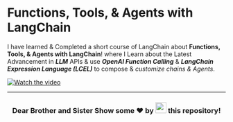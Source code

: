 # Functions, Tools, & Agents with LangChain

I have learned & Completed a short course of LangChain about **Functions, Tools, & Agents with LangChain**! where I Learn about the Latest Advancement in ***LLM*** APIs & use ***OpenAI Function Calling*** & ***LangChain Expression Language (LCEL)*** to compose & *customize chains & Agents*.

[![Watch the video](https://myapplication-logos.s3.ap-south-1.amazonaws.com/Screenshot+(253).png)](https://learn.deeplearning.ai/accomplishments/e4753c22-d30e-40de-9903-2eb40d880271?usp=sharing)
<hr />

<h3 align="center">Dear Brother and Sister Show some ❤ by <img src="https://imgur.com/o7ncZFp.jpg" height=25px width=25px> this repository!</h3>
